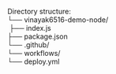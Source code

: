 Directory structure: <br>
└── vinayak6516-demo-node/ <br>
&nbsp;├── index.js <br> </span>
    ├── package.json <br>
    └── .github/<br>
        └── workflows/ <br>
            └── deploy.yml
